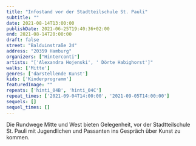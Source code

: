 ```yaml
---
title: "Infostand vor der Stadtteilschule St. Pauli"
subtitle: ""
date: 2021-08-14T13:00:00
publishDate: 2021-06-25T19:40:36+02:00
end: 2021-08-14T20:00:00
draft: false
street: "Balduinstraße 24"
address: "20359 Hamburg"
organizers: ["Hinterconti"]
artists: "['Alexandra Hojenski', ' Dörte Habighorst']"
walks: ['Mitte']
genres: ['darstellende Kunst']
kids: ['Kinderprogramm']
featuredImage: ""
repeats: ['hinti_04B', 'hinti_04C']
repeat_times: ['2021-09-04T14:00:00', '2021-09-05T14:00:00']
sequels: []
sequel_times: []
---
```


Die Rundwege Mitte und West bieten Gelegenheit, vor der Stadtteilschule St. Pauli mit Jugendlichen und Passanten ins Gespräch über Kunst zu kommen.  